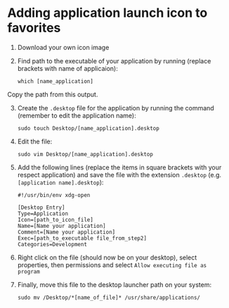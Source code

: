 # Adding application launch icon to favorites
1. Download your own icon image
2. Find path to the executable of your application by running (replace brackets with name of applicaion):

      ```console
      which [name_application]
      ```
Copy the path from this output.

3. Create the `.desktop` file for the application by running the command (remember to edit the application name):

      ```console
      sudo touch Desktop/[name_application].desktop
      ```

4. Edit the file:

      ```console
      sudo vim Desktop/[name_application].desktop
      ```

5. Add the following lines (replace the items in square brackets with your respect application) and save the file with the extension `.desktop` (e.g. `[application name].desktop`):

      ```
      #!/usr/bin/env xdg-open

      [Desktop Entry]
      Type=Application
      Icon=[path_to_icon_file]
      Name=[Name your application]
      Comment=[Name your application]
      Exec=[path_to_executable file_from_step2]
      Categories=Development
      ```

6. Right click on the file (should now be on your desktop), select properties, then permissions and select `Allow executing file as program`

7. Finally, move this file to the desktop launcher path on your system:

      ```console
      sudo mv /Desktop/*[name_of_file]* /usr/share/applications/
      ```
